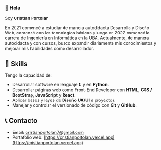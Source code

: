 ### 👋 Hola 

Soy **Cristian Portolan**

En 2021 comencé a estudiar de manera autodidacta Desarrollo y Diseño Web, comencé con las tecnologías básicas y luego en 2022 comencé la carrera de Ingeniería en Informática en la UBA. Actualmente, de manera autodidacta y con cursos, busco expandir diariamente mis conocimientos y mejorar mis habilidades como desarrollador.

## 🧠 Skills

Tengo la capacidad de:
* Desarrollar software en lenguaje **C** y en **Python**.
* Desarrollar páginas web como Front-End Developer con **HTML**, **CSS / BootStrap**, **JavaScript** y **React**. 
* Aplicar bases y leyes de **Diseño UX/UI** a proyectos.
* Manejar y controlar el versionado de código con **Git** y **GitHub**.

## 📞 Contacto

* Email: cristianportolan7@gmail.com
* Portafolio web: [https://cristianportolan.vercel.app](https://cristianportolan.vercel.app)
